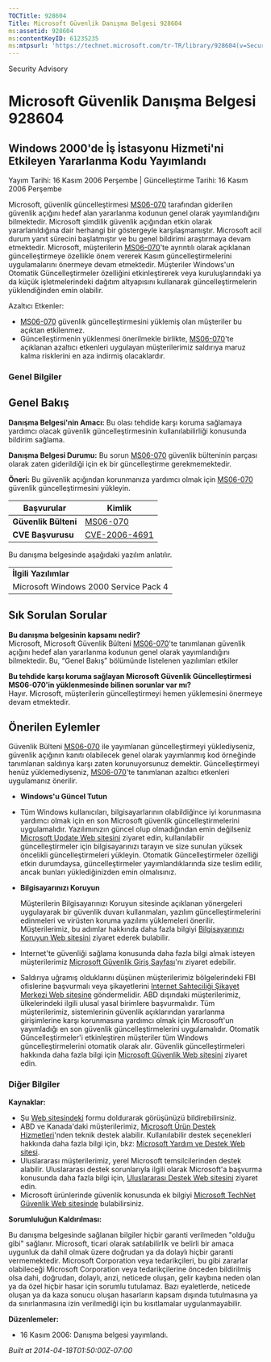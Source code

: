 ```yaml
---
TOCTitle: 928604
Title: Microsoft Güvenlik Danışma Belgesi 928604
ms:assetid: 928604
ms:contentKeyID: 61235235
ms:mtpsurl: 'https://technet.microsoft.com/tr-TR/library/928604(v=Security.10)'
---
```


Security Advisory

Microsoft Güvenlik Danışma Belgesi 928604
=========================================

Windows 2000'de İş İstasyonu Hizmeti'ni Etkileyen Yararlanma Kodu Yayımlandı
----------------------------------------------------------------------------

Yayım Tarihi: 16 Kasım 2006 Perşembe | Güncelleştirme Tarihi: 16 Kasım 2006 Perşembe

Microsoft, güvenlik güncelleştirmesi [MS06-070](http://go.microsoft.com/fwlink/?linkid=73860%20\t%20_blank) tarafından giderilen güvenlik açığını hedef alan yararlanma kodunun genel olarak yayımlandığını bilmektedir. Microsoft şimdilik güvenlik açığından etkin olarak yararlanıldığına dair herhangi bir göstergeyle karşılaşmamıştır. Microsoft acil durum yanıt sürecini başlatmıştır ve bu genel bildirimi araştırmaya devam etmektedir.
Microsoft, müşterilerin [MS06-070](http://go.microsoft.com/fwlink/?linkid=73860)'te ayrıntılı olarak açıklanan güncelleştirmeye özellikle önem vererek Kasım güncelleştirmelerini uygulamalarını önermeye devam etmektedir. Müşteriler Windows'un Otomatik Güncelleştirmeler özelliğini etkinleştirerek veya kuruluşlarındaki ya da küçük işletmelerindeki dağıtım altyapısını kullanarak güncelleştirmelerin yüklendiğinden emin olabilir.

Azaltıcı Etkenler:

-   [MS06-070](http://go.microsoft.com/fwlink/?linkid=73860) güvenlik güncelleştirmesini yüklemiş olan müşteriler bu açıktan etkilenmez.
-   Güncelleştirmenin yüklenmesi önerilmekle birlikte, [MS06-070](http://go.microsoft.com/fwlink/?linkid=73860)'te açıklanan azaltıcı etkenleri uygulayan müşterilerimiz saldırıya maruz kalma risklerini en aza indirmiş olacaklardır.

### Genel Bilgiler

Genel Bakış
-----------

<span></span>
**Danışma Belgesi'nin Amacı:** Bu olası tehdide karşı koruma sağlamaya yardımcı olacak güvenlik güncelleştirmesinin kullanılabilirliği konusunda bildirim sağlama.

**Danışma Belgesi Durumu:** Bu sorun [MS06-070](http://go.microsoft.com/fwlink/?linkid=73860) güvenlik bülteninin parçası olarak zaten giderildiği için ek bir güncelleştirme gerekmemektedir.

**Öneri:** Bu güvenlik açığından korunmanıza yardımcı olmak için [MS06-070](http://go.microsoft.com/fwlink/?linkid=73860) güvenlik güncelleştirmesini yükleyin.

| Başvurular           | Kimlik                                                                           |
|----------------------|----------------------------------------------------------------------------------|
| **Güvenlik Bülteni** | [MS06-070](http://go.microsoft.com/fwlink/?linkid=73860%20\t%20_blank)           |
| **CVE Başvurusu**    | [CVE-2006-4691](http://www.cve.mitre.org/cgi-bin/cvename.cgi?name=cve-2006-4691) |

Bu danışma belgesinde aşağıdaki yazılım anlatılır.

|                                       |
|---------------------------------------|
| **İlgili Yazılımlar**                     |
| Microsoft Windows 2000 Service Pack 4 |

Sık Sorulan Sorular
-------------------

<span></span>
**Bu danışma belgesinin kapsamı nedir?**  
Microsoft, Microsoft Güvenlik Bülteni [MS06-070](http://go.microsoft.com/fwlink/?linkid=73860)'te tanımlanan güvenlik açığını hedef alan yararlanma kodunun genel olarak yayımlandığını bilmektedir. Bu, “Genel Bakış” bölümünde listelenen yazılımları etkiler

**Bu tehdide karşı koruma sağlayan Microsoft Güvenlik Güncelleştirmesi MS06-070'in yüklenmesinde bilinen sorunlar var mı?**  
Hayır. Microsoft, müşterilerin güncelleştirmeyi hemen yüklemesini önermeye devam etmektedir.

Önerilen Eylemler
-----------------

<span></span>
Güvenlik Bülteni [MS06-070](http://technet.microsoft.com/security/bulletin/ms06-070) ile yayımlanan güncelleştirmeyi yüklediyseniz, güvenlik açığının kanıtı olabilecek genel olarak yayımlanmış kod örneğinde tanımlanan saldırıya karşı zaten korunuyorsunuz demektir. Güncelleştirmeyi henüz yüklemediyseniz, [MS06-070](http://technet.microsoft.com/security/bulletin/ms06-070)'te tanımlanan azaltıcı etkenleri uygulamanız önerilir.

-   **Windows'u Güncel Tutun**
-   Tüm Windows kullanıcıları, bilgisayarlarının olabildiğince iyi korunmasına yardımcı olmak için en son Microsoft güvenlik güncelleştirmelerini uygulamalıdır. Yazılımınızın güncel olup olmadığından emin değilseniz [Microsoft Update Web sitesini](http://update.microsoft.com/microsoftupdate) ziyaret edin, kullanılabilir güncelleştirmeler için bilgisayarınızı tarayın ve size sunulan yüksek öncelikli güncelleştirmeleri yükleyin. Otomatik Güncelleştirmeler özelliği etkin durumdaysa, güncelleştirmeler yayımlandıklarında size teslim edilir, ancak bunları yüklediğinizden emin olmalısınız.
-   **Bilgisayarınızı Koruyun**

    Müşterilerin Bilgisayarınızı Koruyun sitesinde açıklanan yönergeleri uygulayarak bir güvenlik duvarı kullanmaları, yazılım güncelleştirmelerini edinmeleri ve virüsten koruma yazılımı yüklemeleri önerilir. Müşterilerimiz, bu adımlar hakkında daha fazla bilgiyi [Bilgisayarınızı Koruyun Web sitesini](http://www.microsoft.com/turkiye/guvenlik/koruma.mspx) ziyaret ederek bulabilir.

-   Internet'te güvenliği sağlama konusunda daha fazla bilgi almak isteyen müşterilerimiz [Microsoft Güvenlik Giriş Sayfası](http://www.microsoft.com/security)'nı ziyaret edebilir.
-   Saldırıya uğramış olduklarını düşünen müşterilerimiz bölgelerindeki FBI ofislerine başvurmalı veya şikayetlerini [Internet Sahteciliği Şikayet Merkezi Web sitesine](http://www.ifccfbi.gov/index.asp) göndermelidir. ABD dışındaki müşterilerimiz, ülkelerindeki ilgili ulusal yasal birimlere başvurmalıdır.
    Tüm müşterilerimiz, sistemlerinin güvenlik açıklarından yararlanma girişimlerine karşı korunmasına yardımcı olmak için Microsoft'un yayımladığı en son güvenlik güncelleştirmelerini uygulamalıdır. Otomatik Güncelleştirmeler'i etkinleştiren müşteriler tüm Windows güncelleştirmelerini otomatik olarak alır. Güvenlik güncelleştirmeleri hakkında daha fazla bilgi için [Microsoft Güvenlik Web sitesini](http://www.microsoft.com/security) ziyaret edin.

### Diğer Bilgiler

**Kaynaklar:**

-   Şu [Web sitesindeki](https://support.microsoft.com/common/survey.aspx?scid=sw;en;1257&amp;showpage=1&amp;ws=technet&amp;sd=tech) formu doldurarak görüşünüzü bildirebilirsiniz.
-   ABD ve Kanada'daki müşterilerimiz, [Microsoft Ürün Destek Hizmetleri](http://go.microsoft.com/fwlink/?linkid=21131)'nden teknik destek alabilir. Kullanılabilir destek seçenekleri hakkında daha fazla bilgi için, bkz: [Microsoft Yardım ve Destek Web sitesi](http://support.microsoft.com/).
-   Uluslararası müşterilerimiz, yerel Microsoft temsilcilerinden destek alabilir. Uluslararası destek sorunlarıyla ilgili olarak Microsoft'a başvurma konusunda daha fazla bilgi için, [Uluslararası Destek Web sitesini](http://go.microsoft.com/fwlink/?linkid=21155) ziyaret edin.
-   Microsoft ürünlerinde güvenlik konusunda ek bilgiyi [Microsoft TechNet Güvenlik Web sitesinde](http://go.microsoft.com/fwlink/?linkid=21132) bulabilirsiniz.

**Sorumluluğun Kaldırılması:**

Bu danışma belgesinde sağlanan bilgiler hiçbir garanti verilmeden "olduğu gibi" sağlanır. Microsoft, ticari olarak satılabilirlik ve belirli bir amaca uygunluk da dahil olmak üzere doğrudan ya da dolaylı hiçbir garanti vermemektedir. Microsoft Corporation veya tedarikçileri, bu gibi zararlar olabileceği Microsoft Corporation veya tedarikçilerine önceden bildirilmiş olsa dahi, doğrudan, dolaylı, arızi, neticede oluşan, gelir kaybına neden olan ya da özel hiçbir hasar için sorumlu tutulamaz. Bazı eyaletlerde, neticede oluşan ya da kaza sonucu oluşan hasarların kapsam dışında tutulmasına ya da sınırlanmasına izin verilmediği için bu kısıtlamalar uygulanmayabilir.

**Düzenlemeler:**

-   16 Kasım 2006: Danışma belgesi yayımlandı.

*Built at 2014-04-18T01:50:00Z-07:00*
